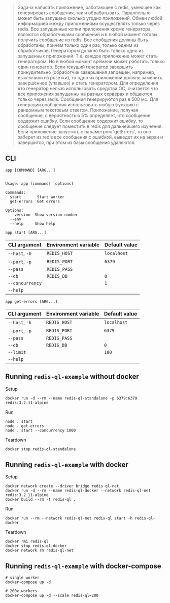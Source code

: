 > Задача написать приложение, работающее с redis, умеющее как генерировать сообщения, так и обрабатывать. Параллельно может быть запущено сколько угодно приложений.
> Обмен любой информацией между приложениями осуществлять только через redis.
> Все запущенные копии приложения кроме генератора, являются обработчиками сообщений и в любой момент готовы получить сообщение из redis.
> Все сообщения должны быть обработаны, причём только один раз, только одним из обработчиков.
> Генератором должно быть только одно из запущенных приложений. Т.е. каждое приложение может стать генератором. Но в любой момент времени может работать только один генератор.
> Если текущий генератор завершить принудительно (обработчик завершения запрещен, например, выключили из розетки), то одно из приложений должно заменить завершённое (упавшее) и стать генератором. Для определения кто генератор нельзя использовать средства ОС, считается что все приложения запущенны на разных серверах и общаются только через redis.
> Сообщения генерируются раз в 500 мс.
> Для генерации сообщения использовать любую функцию с рандомным текстовым ответом.
> Приложение, получая сообщение, с вероятностью 5% определяет, что сообщение содержит ошибку.
> Если сообщение содержит ошибку, то сообщение следует поместить в redis для дальнейшего изучения.
> Если приложение запустить с параметром 'getErrors', то оно заберет из redis все сообщения с ошибкой, выведет их на экран и завершится, при этом из базы сообщения удаляются.


## CLI

`app [COMMAND] [ARG...]`

```

Usage: app [command] [options]

Commands:
  start       Start worker
  get-errors  Get errors

Options:
  --version  Show version number
  --env
  --help     Show help

```

`app start [ARG...]`

| CLI argument          | Environment variable  | Default value         |
| ---                   | ---                   | ---                   |
| `--host`, `-h`        | `REDIS_HOST`          | `localhost`           |
| `--port`, `-p`        | `REDIS_PORT`          | `6379`                |
| `--pass`              | `REDIS_PASS`          |                       |
| `--db`                | `REDIS_DB`            | `0`                   |
| `--concurrency`       |                       | `1`                   |
| `--help`              |                       |                       |


`app get-errors [ARG...]`

| CLI argument          | Environment variable  | Default value         |
| ---                   | ---                   | ---                   |
| `--host`, `-h`        | `REDIS_HOST`          | `localhost`           |
| `--port`, `-p`        | `REDIS_PORT`          | `6379`                |
| `--pass`              | `REDIS_PASS`          |                       |
| `--db`                | `REDIS_DB`            | `0`                   |
| `--limit`             |                       | `100`                 |
| `--help`              |                       |                       |



## Running `redis-ql-example` without docker

Setup
```
docker run -d --rm --name redis-ql-standalone -p 6379:6379 redis:3.2.11-alpine
```
Run
```
node . start
node . get-errors
node . start --concurrency 1000
```
Teardown
```
docker stop redis-ql-standalone
```



## Running `redis-ql-example` with docker

Setup
```
docker network create --driver bridge redis-ql-net
docker run -d --rm --name redis-ql-docker --network redis-ql-net redis:3.2.11-alpine
docker build --rm -t redis-ql .
```
Run
```
docker run --rm --network redis-ql-net redis-ql start -h redis-ql-docker
```
Teardown
```
docker rmi redis-ql
docker stop redis-ql-docker
docker network rm redis-ql-net
```



## Running `redis-ql-example` with docker-compose

```
# single worker
docker-compose up -d

# 200x workers
docker-compose up -d --scale redis-ql=200
```
